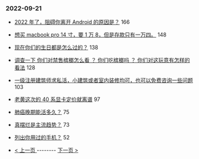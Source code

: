 ### 2022-09-21 
- [2022 年了，阻碍你离开 Android 的原因是？](https://www.v2ex.com/t/881790) 166
- [想买 macbook pro 14 寸，要 1 万 8，但是存款只有一万四。](https://www.v2ex.com/t/881852) 148
- [现在你们的生日都是怎么过的？](https://www.v2ex.com/t/881820) 138
- [调查一下 
你们对禁售槟榔怎么看 ？
你们吃槟榔吗 ？
你们对这玩意有怎样的看法](https://www.v2ex.com/t/881832) 128
- [一级注册建筑师求私活，小建筑或者室内装修均可，也可以免费咨询一些问题](https://www.v2ex.com/t/881735) 103
- [老黄这次的 40 系显卡定价就离谱](https://www.v2ex.com/t/881739) 97
- [肺癌晚期能活多久？](https://www.v2ex.com/t/881757) 75
- [真摆烂是主流趋势？](https://www.v2ex.com/t/881792) 73
- [列出你用过的手机？](https://www.v2ex.com/t/881926) 52 

- [ < 上一页 ](https://github.com/able8/v2ex-hot-record/blob/master/2022-09-20.md) -------- [ 下一页 > ](https://github.com/able8/v2ex-hot-record/blob/master/2022-09-22.md)